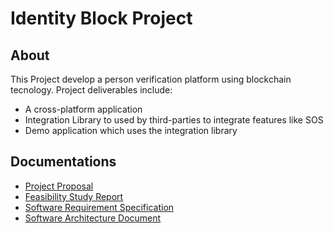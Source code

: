 # Identity Block Project

## About
This Project develop a person verification platform using blockchain tecnology.
Project deliverables include:
* A cross-platform application
* Integration Library to used by third-parties to integrate features like SOS
* Demo application which uses the integration library

## Documentations
* [Project Proposal](https://github.com/IdentityBlock/.github/blob/main/documentation/01%20-%20Project%20Proposal.pdf)
* [Feasibility Study Report](https://github.com/IdentityBlock/.github/blob/main/documentation/02%20-%20Feasibility%20Study.pdf)
* [Software Requirement Specification](https://github.com/IdentityBlock/.github/blob/main/documentation/03%20-%20Software%20Requirements%20Specification.docx.pdf)
* [Software Architecture Document](https://github.com/IdentityBlock/.github/blob/main/documentation/04%20-%20Software%20Architecture%20Document.pdf)
